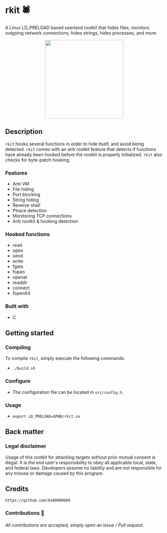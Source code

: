 # rkit 🕷️
A Linux LD_PRELOAD based userland rootkit that hides files, monitors outgoing network connections, hides strings, hides processes, and more.

<div align="center">
    <img src="https://cdn-icons-png.flaticon.com/512/616/616483.png" width="250px"><br>
</div>

## Description
`rkit` hooks several functions in order to hide itself, and avoid being detected. `rkit` comes with an anti rootkit feature that detects if
functions have already been hooked before the rootkit is properly initialized. `rkit` also checks for byte-patch hooking.

### Features
- Anti VM
- File hiding
- Port blocking
- String hiding
- Reverse shell
- Ptrace detection
- Monitoring TCP connections
- Anti rootkit & hooking detection

### Hooked functions
- read
- open
- send
- write
- fgets
- fopen
- openat
- readdir
- connect
- fopen64

### Built with
- C

## Getting started
### Compiling
To compile `rkit`, simply execute the following commands:
- `./build.sh`

### Configure
- The configuration file can be located in `src/config.h`.

### Usage
- `export LD_PRELOAD=$PWD/rkit.so`

## Back matter
### Legal disclaimer
Usage of this rootkit for attacking targets without prior mutual consent is illegal. It is the end user's responsibility to obey all applicable local, state, and federal laws. Developers assume no liability and are not responsible for any misuse or damage caused by this program.

## Credits
```
https://github.com/0x80000000
```
### Contributions 🎉
###### All contributions are accepted, simply open an Issue / Pull request.
